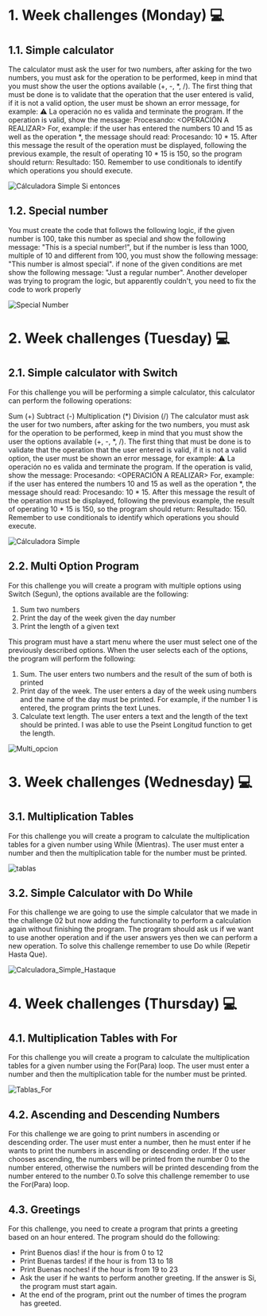 # 1. Week challenges (Monday) 💻

## 1.1. Simple calculator

The calculator must ask the user for two numbers, after asking for the two numbers, you must ask for the operation to be performed, keep in mind that you must show the user the options available (+, -, *, /). The first thing that must be done is to validate that the operation that the user entered is valid, if it is not a valid option, the user must be shown an error message, for example: ⚠️ La operación no es valida and terminate the program. If the operation is valid, show the message: Procesando: <OPERACIÓN A REALIZAR> For, example: if the user has entered the numbers 10 and 15 as well as the operation *, the message should read: Procesando: 10 * 15. After this message the result of the operation must be displayed, following the previous example, the result of operating 10 * 15 is 150, so the program should return: Resultado: 150. Remember to use conditionals to identify which operations you should execute.

![Cálculadora Simple Si entonces](https://user-images.githubusercontent.com/118086376/236605795-d57e32eb-1000-413e-9846-63aa70356ade.png)

## 1.2. Special number

You must create the code that follows the following logic, if the given number is 100, take this number as special and show the following message: "This is a special number!", but if the number is less than 1000, multiple of 10 and different from 100, you must show the following message: "This number is almost special". if none of the given conditions are met show the following message: "Just a regular number". Another developer was trying to program the logic, but apparently couldn't, you need to fix the code to work properly

![Special Number](https://user-images.githubusercontent.com/118086376/236602975-64dd797b-e1a0-4a18-b9f9-fa41213103fc.png)

# 2. Week challenges (Tuesday) 💻

## 2.1. Simple calculator with Switch

For this challenge you will be performing a simple calculator, this calculator can perform the following operations:

Sum (+)
Subtract (-)
Multiplication (*)
Division (/)
The calculator must ask the user for two numbers, after asking for the two numbers, you must ask for the operation to be performed, keep in mind that you must show the user the options available (+, -, *, /). The first thing that must be done is to validate that the operation that the user entered is valid, if it is not a valid option, the user must be shown an error message, for example: ⚠️ La operación no es valida and terminate the program. If the operation is valid, show the message: Procesando: <OPERACIÓN A REALIZAR> For, example: if the user has entered the numbers 10 and 15 as well as the operation *, the message should read: Procesando: 10 * 15. After this message the result of the operation must be displayed, following the previous example, the result of operating 10 * 15 is 150, so the program should return: Resultado: 150. Remember to use conditionals to identify which operations you should execute.

![Cálculadora Simple](https://user-images.githubusercontent.com/118086376/236600636-989e1fde-fe29-4eab-9efc-0530a5631f24.png)

## 2.2. Multi Option Program

For this challenge you will create a program with multiple options using Switch (Segun), the options available are the following:

  1. Sum two numbers
  2. Print the day of the week given the day number
  3. Print the length of a given text

This program must have a start menu where the user must select one of the previously described options. When the user selects each of the options, the program will perform the following:

  1. Sum. The user enters two numbers and the result of the sum of both is printed
  2. Print day of the week. The user enters a day of the week using numbers and the name of the day must be printed. For example, if the number 1 is entered, the program prints the text Lunes.
  3. Calculate text length. The user enters a text and the length of the text should be printed. I was able to use the Pseint Longitud function to get the length.
  
  ![Multi_opcion](https://user-images.githubusercontent.com/118086376/236650113-484f6626-f537-4b8e-b859-54922ca77cbf.png)

# 3. Week challenges (Wednesday) 💻

## 3.1. Multiplication Tables

For this challenge you will create a program to calculate the multiplication tables for a given number using While (Mientras). The user must enter a number and then the multiplication table for the number must be printed.

![tablas](https://user-images.githubusercontent.com/118086376/236651763-fdbb74ce-3b7e-403b-adf6-e3653e0ab606.png)

## 3.2. Simple Calculator with Do While

For this challenge we are going to use the simple calculator that we made in the challenge 02 but now adding the functionality to perform a calculation again without finishing the program. The program should ask us if we want to use another operation and if the user answers yes then we can perform a new operation. To solve this challenge remember to use Do while (Repetir Hasta Que).

![Calculadora_Simple_Hastaque](https://user-images.githubusercontent.com/118086376/236652364-a6fb0bb1-aa38-4319-aca2-92ea9465dda7.png)

# 4. Week challenges (Thursday) 💻

## 4.1. Multiplication Tables with For

For this challenge you will create a program to calculate the multiplication tables for a given number using the For(Para) loop. The user must enter a number and then the multiplication table for the number must be printed.

![Tablas_For](https://user-images.githubusercontent.com/118086376/236741102-91c3eef7-2262-4c24-9164-4b914f2c0784.png)

## 4.2. Ascending and Descending Numbers

For this challenge we are going to print numbers in ascending or descending order. The user must enter a number, then he must enter if he wants to print the numbers in ascending or descending order. If the user chooses ascending, the numbers will be printed from the number 0 to the number entered, otherwise the numbers will be printed descending from the number entered to the number 0.To solve this challenge remember to use the For(Para) loop.

## 4.3. Greetings

For this challenge, you need to create a program that prints a greeting based on an hour entered. The program should do the following:

  * Print Buenos dias! if the hour is from 0 to 12
  * Print Buenas tardes! if the hour is from 13 to 18
  * Print Buenas noches! if the hour is from 19 to 23
  * Ask the user if he wants to perform another greeting. If the answer is Si, the program must start again.
  * At the end of the program, print out the number of times the program has greeted.

